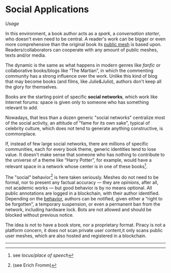 # Social Applications
*Usage*

In this environment, a book author acts as a *spark*, a *conversation starter*, who doesn't even need to be central. A reader's work can be bigger or even more comprehensive than the original book its [public mesh](meshes.md) is based upon. Readers/collaborators can cooperate with any amount of public meshes, texts and/or media.

The dynamic is the same as what happens in modern genres like *fanfic* or collaborative books/blogs like “The Martian”, in which the commenting community has a strong influence over the work. Unlike this kind of blog that may become books (and films, like *Julie&Julia*), authors don't keep all the glory for themselves.

Books are the starting point of specific **social networks**, which work like Internet forums: space is given only to someone who has something relevant to add.

Nowadays, that less than a dozen generic "social networks" centralize most of the social activity, an attitude of "fame for its own sake", typical of celebrity culture, which does not tend to generate anything constructive, is commonplace.

If, instead of few large social networks, there are millions of specific communities, each for every book theme, generic identities tend to lose value. It doesn't make sense that someone who has nothing to contribute to the universe of a theme like “Harry Potter”, for example, would have a relevant space in a network whose center is in one of these books[^1].

The "social" behavior[^2] is here taken seriously. Meshes do not need to be formal, nor to present any factual accuracy — they are *opinions*, after all, not academic works — but good behavior is by no means optional. All public annotations are logged in a blockchain, with their author identified. Depending on the [behavior](conduct.md), authors can be notified, given either a “right to be forgotten”, a temporary suspension, or even a permanent ban from the network, including hardware lock. Bots are not allowed and should be blocked without previous notice.

The idea is not to have a book store, nor a proprietary format. Piracy is not a platform concern, it does not scan private user content,it only scans public user meshes, which are also hosted and registered in a blockchain.

---


[^1]: see *locus/place of speech*

[^2]: (see Erich Fromm)
